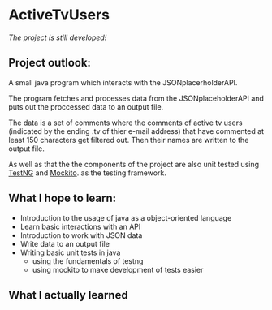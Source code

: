 # ActiveTvUsers

*The project is still developed!* 

## Project outlook:
A small java program which interacts with the JSONplacerholderAPI. 

The program fetches and processes data from the JSONplaceholderAPI and puts out the proccessed data to an output file.

The data is a set of comments where the comments of active tv users (indicated by the ending .tv of thier e-mail address) that have commented at least 150 characters get filtered out. Then their names are written to the output file. 

As well as that the the components of the project are also unit tested using [TestNG](https://testng.org/doc/) and [Mockito](https://site.mockito.org/).  as the testing framework.

## What I hope to learn:
  * Introduction to the usage of java as a object-oriented language
  * Learn basic interactions with an API
  * Introduction to work with JSON data
  * Write data to an output file 
  * Writing basic unit tests in java 
    * using the fundamentals of testng
    * using mockito to make development of tests easier 
 
## What I actually learned 
